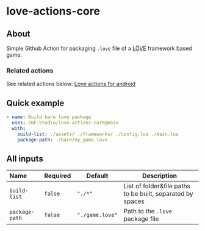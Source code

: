 # love-actions-core

## About

Simple Github Action for packaging `.love` file of a [LÖVE](https://love2d.org/) framework based game.

### Related actions

See related actions below:
[Love actions for android](https://github.com/marketplace/actions/love-actions-for-android)

## Quick example

```yaml
- name: Build bare love package
  uses: 26F-Studio/love-actions-core@main
  with:
    build-list: ./assets/ ./frameworks/ ./config.lua ./main.lua
    package-path: ./bare/my_game.love
```

## All inputs

| Name             | Required  | Default           | Description                                                |
| :--------------- | --------- | ----------------- | ---------------------------------------------------------- |
| `build-list`   | `false` | `"./*"`         | List of folder&file paths to be built, separated by spaces |
| `package-path` | `false` | `"./game.love"` | Path to the `.love` package file                         |
